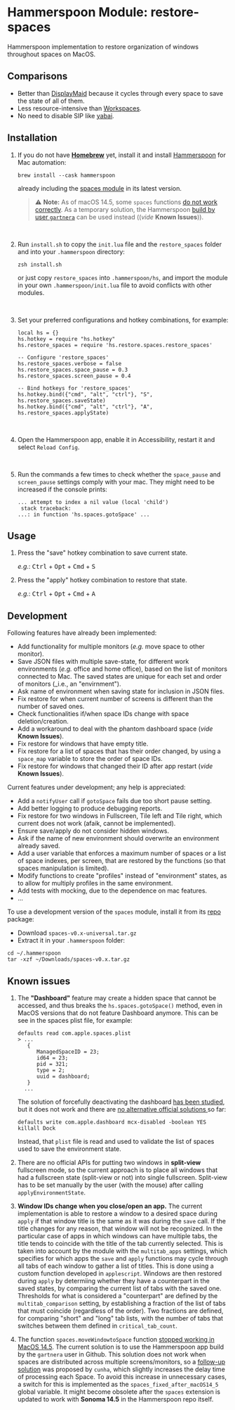 # Hammerspoon Module: restore-spaces

Hammerspoon implementation to restore organization of windows throughout
spaces on MacOS.

## Comparisons

- Better than [DisplayMaid](https://funk-isoft.com/display-maid.html) because
  it cycles through every space to save the state of all of them.
- Less resource-intensive than [Workspaces](https://www.apptorium.com/workspaces).
- No need to disable SIP like [yabai](https://github.com/koekeishiya/yabai).

## Installation

1. If you do not have [**Homebrew**](https://brew.sh) yet, install it and
   install [Hammerspoon](https://www.hammerspoon.org) for Mac automation:

   ```
   brew install --cask hammerspoon
   ```

   already including the [spaces module](https://github.com/asmagill/hs._asm.spaces)
   in its latest version.

   > ⚠️ **Note:** As of macOS 14.5, some `spaces` functions [do not work correctly](https://github.com/Hammerspoon/hammerspoon/pull/3638). As a temporary solution, the Hammerspoon
   > [build by user `gartnera`](https://github.com/gartnera/hammerspoon/releases/tag/0.10.0)
   > can be used instead ((_vide_ **Known Issues**)).

<br>

2. Run `install.sh` to copy the `init.lua` file and the `restore_spaces` folder
   and into your `.hammerspoon` directory:

   ```
   zsh install.sh
   ```

   or just copy `restore_spaces` into `.hammerspoon/hs`, and import the module
   in your own `.hammerspoon/init.lua` file to avoid conflicts with other
   modules.

<br>

3. Set your preferred configurations and hotkey combinations, for example:

   ```
   local hs = {}
   hs.hotkey = require "hs.hotkey"
   hs.restore_spaces = require 'hs.restore.spaces.restore_spaces'

   -- Configure 'restore_spaces'
   hs.restore_spaces.verbose = false
   hs.restore_spaces.space_pause = 0.3
   hs.restore_spaces.screen_pause = 0.4

   -- Bind hotkeys for 'restore_spaces'
   hs.hotkey.bind({"cmd", "alt", "ctrl"}, "S", hs.restore_spaces.saveState)
   hs.hotkey.bind({"cmd", "alt", "ctrl"}, "A", hs.restore_spaces.applyState)
   ```

<br>

4. Open the Hammerspoon app, enable it in Accessibility, restart it and select
   `Reload Config`.

<br>

5. Run the commands a few times to check whether the `space_pause` and
   `screen_pause` settings comply with your mac. They might need to be
   increased if the console prints:
   ```
   ... attempt to index a nil value (local 'child')
    stack traceback:
   ...: in function 'hs.spaces.gotoSpace' ...
   ```

## Usage

1. Press the "save" hotkey combination to save current state.

   _e.g._: <kbd>Ctrl</kbd> + <kbd>Opt</kbd> + <kbd>Cmd</kbd> + <kbd>S</kbd>

1. Press the "apply" hotkey combination to restore that state.

   _e.g._: <kbd>Ctrl</kbd> + <kbd>Opt</kbd> + <kbd>Cmd</kbd> + <kbd>A</kbd>

## Development

Following features have already been implemented:

- Add functionality for multiple monitors (_e.g._ move space to other monitor).
- Save JSON files with multiple save-state, for different work environments
  (_e.g._ office and home office), based on the list of monitors connected to
  Mac. The saved states are unique for each set and order of monitors (\_i.e.,
  an "envirnment").
- Ask name of environment when saving state for inclusion in JSON files.
- Fix restore for when current number of screens is different than the number
  of saved ones.
- Check functionalities if/when space IDs change with space deletion/creation.
- Add a workaround to deal with the phantom dashboard space (_vide_ **Known
  Issues**).
- Fix restore for windows that have empty title.
- Fix restore for a list of spaces that has their order changed, by using a
  `space_map` variable to store the order of space IDs.
- Fix restore for windows that changed their ID after app restart (_vide_
  **Known Issues**).

Current features under development; any help is appreciated:

- Add a `notifyUser` call if `gotoSpace` fails due too short pause setting.
- Add better logging to produce debugging reports.
- Fix restore for two windows in Fullscreen, Tile left and Tile right, which
  current does not work (afaik, cannot be implemented).
- Ensure save/apply do not consider hidden windows.
- Ask if the name of new environment should overwrite an environment already
  saved.
- Add a user variable that enforces a maximum number of spaces or a list of
  space indexes, per screen, that are restored by the functions (so that spaces
  manipulation is limited).
- Modify functions to create "profiles" instead of "environment" states, as
  to allow for multiply profiles in the same environment.
- Add tests with mocking, due to the dependence on mac features.
- ...

To use a development version of the `spaces` module, install it from its
[repo](https://github.com/asmagill/hs._asm.spaces) package:

- Download `spaces-v0.x-universal.tar.gz`
- Extract it in your `.hammerspoon` folder:

```
cd ~/.hammerspoon
tar -xzf ~/Downloads/spaces-v0.x.tar.gz
```

## Known issues

1. The **"Dashboard"** feature may create a hidden space that cannot be
   accessed, and thus breaks the `hs.spaces.gotoSpace()` method, even in MacOS
   versions that do not feature Dashboard anymore. This can be see in the
   spaces plist file, for example:

   ```
   defaults read com.apple.spaces.plist
   > ...
      {
         ManagedSpaceID = 23;
         id64 = 23;
         pid = 321;
         type = 2;
         uuid = dashboard;
      }
     ...
   ```

   The solution of forcefully deactivating the dashboard [has been
   studied](https://discussions.apple.com/thread/255600670), but it does
   not work and there are [no alternative official solutions
   ](https://forums.developer.apple.com/forums/thread/751143) so far:

   ```
   defaults write com.apple.dashboard mcx-disabled -boolean YES
   killall Dock
   ```

   Instead, that `plist` file is read and used to validate the list of spaces
   used to save the environment state.

1. There are no official APIs for putting two windows in **split-view**
   fullscreen mode, so the current approach is to place all windows that had a fullscreen
   state (split-view or not) into single fullscreen. Split-view has to be set
   manually by the user (with the mouse) after calling `applyEnvironmentState`.

1. **Window IDs change when you close/open an app.** The current implementation is
   able to restore a window to a desired space during `apply` if that window
   title is the same as it was during the `save` call. If the title changes for
   any reason, that window will not be recognized.
   In the particular case of apps in which windows can have multiple tabs, the
   title tends to coincide with the title of the tab currently selected. This
   is taken into account by the module with the `multitab_apps` settings, which
   specifies for which apps the `save` and `apply` functions may cycle through
   all tabs of each window to gather a list of titles. This is done using a
   custom function developed in `applescript`. Windows are then restored during
   `apply` by determiing whether they have a counterpart in the saved states,
   by comparing the current list of tabs with the saved one. Thresholds for
   what is considered a "counterpart" are defined by the `multitab_comparison`
   setting, by establishing a fraction of the list of tabs that must coincide
   (regardless of the order). Two fractions are defined, for comparing "short"
   and "long" tab lists, with the number of tabs that switches between them
   defined in `critical_tab_count`.

1. The function `spaces.moveWindowtoSpace` function [stopped working in MacOS
   14.5](https://github.com/Hammerspoon/hammerspoon/pull/3638). The current
   solution is to use the Hammerspoon app build by the `gartnera` user in
   Github. This solution does not work when spaces are distributed across
   multiple screens/monitors, so a [follow-up solution](https://github.com/Hammerspoon/hammerspoon/pull/3638#issuecomment-2252826567) was proposed by `cunha`,
   which slightly increases the delay time of processing each Space. To avoid
   this increase in unnecessary cases, a switch for this is implemented as the
   `spaces_fixed_after_macOS14_5` global variable. It might become obsolete
   after the `spaces` extension is updated to work with **Sonoma 14.5** in the
   Hammerspoon repo itself.
